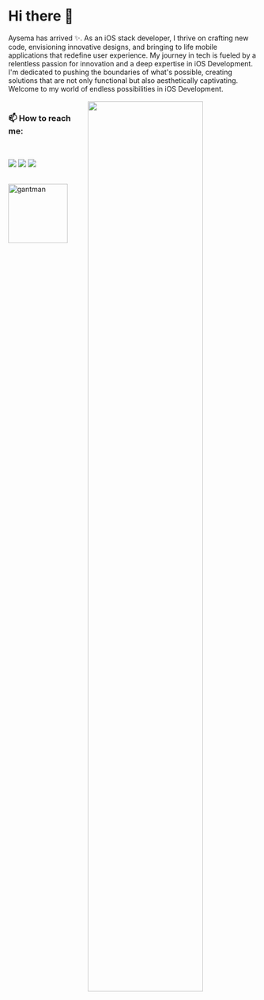 # Hi there 👋


Aysema has arrived ✨. As an iOS stack developer, I thrive on crafting new code, envisioning innovative designs, and bringing to life mobile applications that redefine user experience. My journey in tech is fueled by a relentless passion for innovation and a deep expertise in iOS Development. I'm dedicated to pushing the boundaries of what's possible, creating solutions that are not only functional but also aesthetically captivating. Welcome to my world of endless possibilities in iOS Development.
</br>
</br>
<img src="https://github-readme-stats.vercel.app/api?username=aysemacam&show_icons=true&theme=tokyonight" align="right"  width="68%">

### 📫 How to reach me:
</br>

[<img src="https://cdn2.iconfinder.com/data/icons/colorful-guache-social-media-logos-1/159/social-media_gmail-64.png"/>](mailto:aysema584@gmail.com)
[<img target="_blank" src="https://cdn2.iconfinder.com/data/icons/social-micon/512/medium-64.png"/>](https://medium.com/@aysemacam)
[<img target="_blank" src="https://cdn4.iconfinder.com/data/icons/colorful-guache-social-media-logos-1/159/social-media_linkedin-64.png"/>](https://www.linkedin.com/in/aysemacam/)
</br>
</br>
 <p align="left"> <img src="https://komarev.com/ghpvc/?username=aysemacam&color=yellowgreen&style=flat-square" alt="gantman" width=120px /> </p>
</br>


<!-- [![Top Langs](https://github-readme-stats.vercel.app/api/top-langs/?username=aysemacam&layout=compact)](https://github.com/anuraghazra/github-readme-stats) -->

<!--
**aysemacam/aysemacam** is a ✨ _special_ ✨ repository because its `README.md` (this file) appears on your GitHub profile.


- 🔭 I’m currently working on ...
- 🌱 I’m currently learning ...
- 👯 I’m looking to collaborate on ...
- 🤔 I’m looking for help with ...
- 💬 Ask me about ...
- 📫 How to reach me: ...
- 😄 Pronouns: ...
- ⚡ Fun fact: ...
-->
